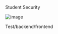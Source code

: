 Student Security

![image](https://github.com/user-attachments/assets/8cef1790-dde5-43de-9e0b-bed7ce535020)

Test/backend/frontend

